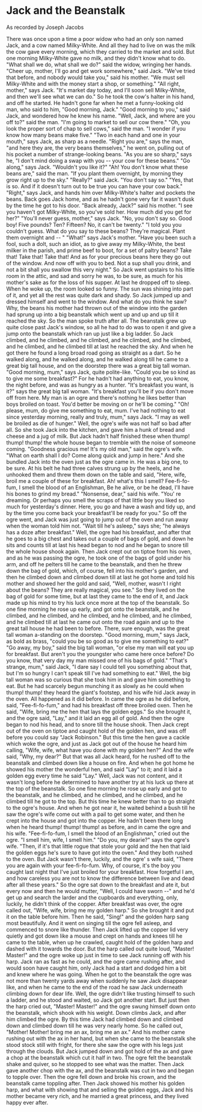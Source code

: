 # Jack and the Beanstalk
As recorded by Joseph Jacobs

There was once upon a time a poor widow who had an only son named Jack, and a cow named Milky-White. And all they had to live on was the milk the cow gave every morning, which they carried to the market and sold. But one morning Milky-White gave no milk, and they didn't know what to do.
"What shall we do, what shall we do?" said the widow, wringing her hands.
"Cheer up, mother, I'll go and get work somewhere," said Jack.
"We've tried that before, and nobody would take you," said his mother. "We must sell Milky-White and with the money start a shop, or something."
"All right, mother," says Jack. "It's market day today, and I'll soon sell Milky-White, and then we'll see what we can do."
So he took the cow's halter in his hand, and off he started. He hadn't gone far when he met a funny-looking old man, who said to him, "Good morning, Jack."
"Good morning to you," said Jack, and wondered how he knew his name.
"Well, Jack, and where are you off to?" said the man.
"I'm going to market to sell our cow there."
"Oh, you look the proper sort of chap to sell cows," said the man. "I wonder if you know how many beans make five."
"Two in each hand and one in your mouth," says Jack, as sharp as a needle.
"Right you are," says the man, "and here they are, the very beans themselves," he went on, pulling out of his pocket a number of strange-looking beans. "As you are so sharp," says he, "I don't mind doing a swap with you -- your cow for these beans."
"Go along," says Jack. "Wouldn't you like it?"
"Ah! You don't know what these beans are," said the man. "If you plant them overnight, by morning they grow right up to the sky."
"Really?" said Jack. "You don't say so."
"Yes, that is so. And if it doesn't turn out to be true you can have your cow back."
"Right," says Jack, and hands him over Milky-White's halter and pockets the beans.
Back goes Jack home, and as he hadn't gone very far it wasn't dusk by the time he got to his door.
"Back already, Jack?" said his mother. "I see you haven't got Milky-White, so you've sold her. How much did you get for her?"
"You'll never guess, mother," says Jack.
"No, you don't say so. Good boy! Five pounds? Ten? Fifteen? No, it can't be twenty."
"I told you you couldn't guess. What do you say to these beans? They're magical. Plant them overnight and -- "
"What!" says Jack's mother. "Have you been such a fool, such a dolt, such an idiot, as to give away my Milky-White, the best milker in the parish, and prime beef to boot, for a set of paltry beans? Take that! Take that! Take that! And as for your precious beans here they go out of the window. And now off with you to bed. Not a sup shall you drink, and not a bit shall you swallow this very night."
So Jack went upstairs to his little room in the attic, and sad and sorry he was, to be sure, as much for his mother's sake as for the loss of his supper.
At last he dropped off to sleep.
When he woke up, the room looked so funny. The sun was shining into part of it, and yet all the rest was quite dark and shady. So Jack jumped up and dressed himself and went to the window. And what do you think he saw? Why, the beans his mother had thrown out of the window into the garden had sprung up into a big beanstalk which went up and up and up till it reached the sky. So the man spoke truth after all.
The beanstalk grew up quite close past Jack's window, so all he had to do was to open it and give a jump onto the beanstalk which ran up just like a big ladder. So Jack climbed, and he climbed, and he climbed, and he climbed, and he climbed, and he climbed, and he climbed till at last he reached the sky. And when he got there he found a long broad road going as straight as a dart. So he walked along, and he walked along, and he walked along till he came to a great big tall house, and on the doorstep there was a great big tall woman.
"Good morning, mum," says Jack, quite polite-like. "Could you be so kind as to give me some breakfast?" For he hadn't had anything to eat, you know, the night before, and was as hungry as a hunter.
"It's breakfast you want, is it?" says the great big tall woman. "It's breakfast you'll be if you don't move off from here. My man is an ogre and there's nothing he likes better than boys broiled on toast. You'd better be moving on or he'll be coming."
"Oh! please, mum, do give me something to eat, mum. I've had nothing to eat since yesterday morning, really and truly, mum," says Jack. "I may as well be broiled as die of hunger."
Well, the ogre's wife was not half so bad after all. So she took Jack into the kitchen, and gave him a hunk of bread and cheese and a jug of milk. But Jack hadn't half finished these when thump! thump! thump! the whole house began to tremble with the noise of someone coming.
"Goodness gracious me! It's my old man," said the ogre's wife. "What on earth shall I do? Come along quick and jump in here." And she bundled Jack into the oven just as the ogre came in.
He was a big one, to be sure. At his belt he had three calves strung up by the heels, and he unhooked them and threw them down on the table and said, "Here, wife, broil me a couple of these for breakfast. Ah! what's this I smell?
Fee-fi-fo-fum,
I smell the blood of an Englishman,
Be he alive, or be he dead,
I'll have his bones to grind my bread."
"Nonsense, dear," said his wife. "You' re dreaming. Or perhaps you smell the scraps of that little boy you liked so much for yesterday's dinner. Here, you go and have a wash and tidy up, and by the time you come back your breakfast'll be ready for you."
So off the ogre went, and Jack was just going to jump out of the oven and run away when the woman told him not. "Wait till he's asleep," says she; "he always has a doze after breakfast."
Well, the ogre had his breakfast, and after that he goes to a big chest and takes out a couple of bags of gold, and down he sits and counts till at last his head began to nod and he began to snore till the whole house shook again.
Then Jack crept out on tiptoe from his oven, and as he was passing the ogre, he took one of the bags of gold under his arm, and off he pelters till he came to the beanstalk, and then he threw down the bag of gold, which, of course, fell into his mother's garden, and then he climbed down and climbed down till at last he got home and told his mother and showed her the gold and said, "Well, mother, wasn't I right about the beans? They are really magical, you see."
So they lived on the bag of gold for some time, but at last they came to the end of it, and Jack made up his mind to try his luck once more at the top of the beanstalk. So one fine morning he rose up early, and got onto the beanstalk, and he climbed, and he climbed, and he climbed, and he climbed, and he climbed, and he climbed till at last he came out onto the road again and up to the great tall house he had been to before. There, sure enough, was the great tall woman a-standing on the doorstep.
"Good morning, mum," says Jack, as bold as brass, "could you be so good as to give me something to eat?"
"Go away, my boy," said the big tall woman, "or else my man will eat you up for breakfast. But aren't you the youngster who came here once before? Do you know, that very day my man missed one of his bags of gold."
"That's strange, mum," said Jack, "I dare say I could tell you something about that, but I'm so hungry I can't speak till I've had something to eat."
Well, the big tall woman was so curious that she took him in and gave him something to eat. But he had scarcely begun munching it as slowly as he could when thump! thump! they heard the giant's footstep, and his wife hid Jack away in the oven.
All happened as it did before. In came the ogre as he did before, said, "Fee-fi-fo-fum," and had his breakfast off three broiled oxen.
Then he said, "Wife, bring me the hen that lays the golden eggs." So she brought it, and the ogre said, "Lay," and it laid an egg all of gold. And then the ogre began to nod his head, and to snore till the house shook.
Then Jack crept out of the oven on tiptoe and caught hold of the golden hen, and was off before you could say "Jack Robinson." But this time the hen gave a cackle which woke the ogre, and just as Jack got out of the house he heard him calling, "Wife, wife, what have you done with my golden hen?"
And the wife said, "Why, my dear?"
But that was all Jack heard, for he rushed off to the beanstalk and climbed down like a house on fire. And when he got home he showed his mother the wonderful hen, and said "Lay" to it; and it laid a golden egg every time he said "Lay."
Well, Jack was not content, and it wasn't long before he determined to have another try at his luck up there at the top of the beanstalk. So one fine morning he rose up early and got to the beanstalk, and he climbed, and he climbed, and he climbed, and he climbed till he got to the top.
But this time he knew better than to go straight to the ogre's house. And when he got near it, he waited behind a bush till he saw the ogre's wife come out with a pail to get some water, and then he crept into the house and got into the copper. He hadn't been there long when he heard thump! thump! thump! as before, and in came the ogre and his wife.
"Fee-fi-fo-fum, I smell the blood of an Englishman," cried out the ogre. "I smell him, wife, I smell him."
"Do you, my dearie?" says the ogre's wife. "Then, if it's that little rogue that stole your gold and the hen that laid the golden eggs he's sure to have got into the oven." And they both rushed to the oven.
But Jack wasn't there, luckily, and the ogre' s wife said, "There you are again with your fee-fi-fo-fum. Why, of course, it's the boy you caught last night that I've just broiled for your breakfast. How forgetful I am, and how careless you are not to know the difference between live and dead after all these years."
So the ogre sat down to the breakfast and ate it, but every now and then he would mutter, "Well, I could have sworn --" and he'd get up and search the larder and the cupboards and everything, only, luckily, he didn't think of the copper.
After breakfast was over, the ogre called out, "Wife, wife, bring me my golden harp."
So she brought it and put it on the table before him. Then he said, "Sing!" and the golden harp sang most beautifully. And it went on singing till the ogre fell asleep, and commenced to snore like thunder.
Then Jack lifted up the copper lid very quietly and got down like a mouse and crept on hands and knees till he came to the table, when up he crawled, caught hold of the golden harp and dashed with it towards the door.
But the harp called out quite loud, "Master! Master!" and the ogre woke up just in time to see Jack running off with his harp.
Jack ran as fast as he could, and the ogre came rushing after, and would soon have caught him, only Jack had a start and dodged him a bit and knew where he was going. When he got to the beanstalk the ogre was not more than twenty yards away when suddenly he saw Jack disappear like, and when he came to the end of the road he saw Jack underneath climbing down for dear life. Well, the ogre didn't like trusting himself to such a ladder, and he stood and waited, so Jack got another start.
But just then the harp cried out, "Master! Master!" and the ogre swung himself down onto the beanstalk, which shook with his weight. Down climbs Jack, and after him climbed the ogre.
By this time Jack had climbed down and climbed down and climbed down till he was very nearly home. So he called out, "Mother! Mother! bring me an ax, bring me an ax." And his mother came rushing out with the ax in her hand, but when she came to the beanstalk she stood stock still with fright, for there she saw the ogre with his legs just through the clouds.
But Jack jumped down and got hold of the ax and gave a chop at the beanstalk which cut it half in two. The ogre felt the beanstalk shake and quiver, so he stopped to see what was the matter. Then Jack gave another chop with the ax, and the beanstalk was cut in two and began to topple over. Then the ogre fell down and broke his crown, and the beanstalk came toppling after.
Then Jack showed his mother his golden harp, and what with showing that and selling the golden eggs, Jack and his mother became very rich, and he married a great princess, and they lived happy ever after.
